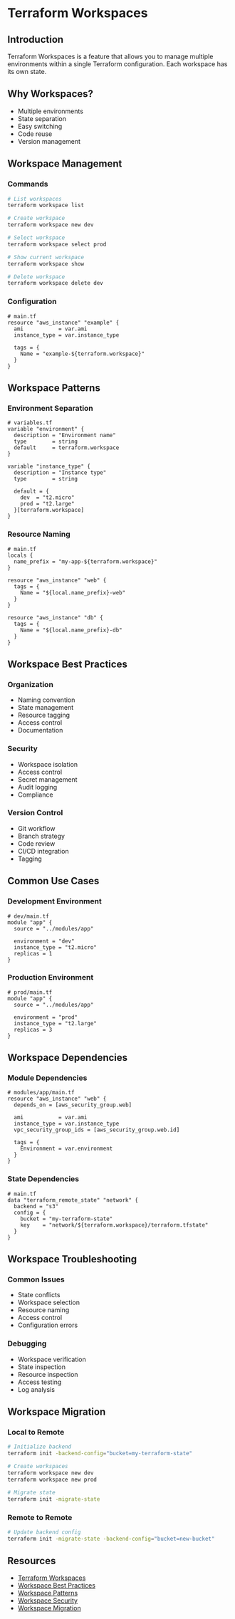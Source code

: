 # Terraform Workspaces

## Introduction
Terraform Workspaces is a feature that allows you to manage multiple environments within a single Terraform configuration. Each workspace has its own state.

## Why Workspaces?
- Multiple environments
- State separation
- Easy switching
- Code reuse
- Version management

## Workspace Management

### Commands
```bash
# List workspaces
terraform workspace list

# Create workspace
terraform workspace new dev

# Select workspace
terraform workspace select prod

# Show current workspace
terraform workspace show

# Delete workspace
terraform workspace delete dev
```

### Configuration
```hcl
# main.tf
resource "aws_instance" "example" {
  ami           = var.ami
  instance_type = var.instance_type
  
  tags = {
    Name = "example-${terraform.workspace}"
  }
}
```

## Workspace Patterns

### Environment Separation
```hcl
# variables.tf
variable "environment" {
  description = "Environment name"
  type        = string
  default     = terraform.workspace
}

variable "instance_type" {
  description = "Instance type"
  type        = string
  
  default = {
    dev  = "t2.micro"
    prod = "t2.large"
  }[terraform.workspace]
}
```

### Resource Naming
```hcl
# main.tf
locals {
  name_prefix = "my-app-${terraform.workspace}"
}

resource "aws_instance" "web" {
  tags = {
    Name = "${local.name_prefix}-web"
  }
}

resource "aws_instance" "db" {
  tags = {
    Name = "${local.name_prefix}-db"
  }
}
```

## Workspace Best Practices

### Organization
- Naming convention
- State management
- Resource tagging
- Access control
- Documentation

### Security
- Workspace isolation
- Access control
- Secret management
- Audit logging
- Compliance

### Version Control
- Git workflow
- Branch strategy
- Code review
- CI/CD integration
- Tagging

## Common Use Cases

### Development Environment
```hcl
# dev/main.tf
module "app" {
  source = "../modules/app"
  
  environment = "dev"
  instance_type = "t2.micro"
  replicas = 1
}
```

### Production Environment
```hcl
# prod/main.tf
module "app" {
  source = "../modules/app"
  
  environment = "prod"
  instance_type = "t2.large"
  replicas = 3
}
```

## Workspace Dependencies

### Module Dependencies
```hcl
# modules/app/main.tf
resource "aws_instance" "web" {
  depends_on = [aws_security_group.web]
  
  ami           = var.ami
  instance_type = var.instance_type
  vpc_security_group_ids = [aws_security_group.web.id]
  
  tags = {
    Environment = var.environment
  }
}
```

### State Dependencies
```hcl
# main.tf
data "terraform_remote_state" "network" {
  backend = "s3"
  config = {
    bucket = "my-terraform-state"
    key    = "network/${terraform.workspace}/terraform.tfstate"
  }
}
```

## Workspace Troubleshooting

### Common Issues
- State conflicts
- Workspace selection
- Resource naming
- Access control
- Configuration errors

### Debugging
- Workspace verification
- State inspection
- Resource inspection
- Access testing
- Log analysis

## Workspace Migration

### Local to Remote
```bash
# Initialize backend
terraform init -backend-config="bucket=my-terraform-state"

# Create workspaces
terraform workspace new dev
terraform workspace new prod

# Migrate state
terraform init -migrate-state
```

### Remote to Remote
```bash
# Update backend config
terraform init -migrate-state -backend-config="bucket=new-bucket"
```

## Resources
- [Terraform Workspaces](https://www.terraform.io/docs/language/state/workspaces)
- [Workspace Best Practices](https://www.terraform-best-practices.com/workspaces)
- [Workspace Patterns](https://www.terraform.io/docs/language/state/workspaces#when-to-use-workspaces)
- [Workspace Security](https://www.terraform.io/docs/language/state/workspaces#security)
- [Workspace Migration](https://www.terraform.io/docs/language/state/workspaces#migration) 